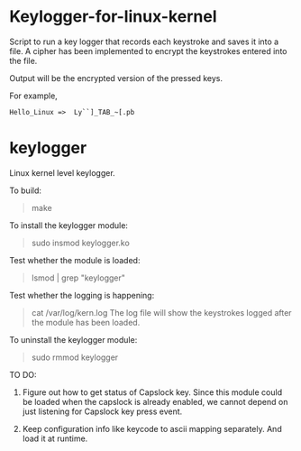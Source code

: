 # Keylogger-for-linux-kernel
Script to run a key logger that records each keystroke and saves it into a file. A cipher has been implemented to encrypt the keystrokes entered into the file.

Output will be the encrypted version of the pressed keys.

For example,

	Hello_Linux =>  Ly``]_TAB_~[.pb 



keylogger
=========

Linux kernel level keylogger.

To build:
>make

To install the keylogger module:
>sudo insmod keylogger.ko

Test whether the module is loaded:
>lsmod | grep "keylogger"

Test whether the logging is happening:
>cat /var/log/kern.log
The log file will show the keystrokes logged after the module has been loaded.

To uninstall the keylogger module:
>sudo rmmod keylogger



TO DO:

1. Figure out how to get status of Capslock key. Since this module could be loaded when the capslock is already enabled, we cannot depend on just listening for Capslock key press event.

2. Keep configuration info like keycode to ascii mapping separately. And load it at runtime.

